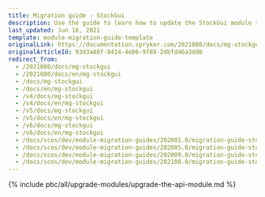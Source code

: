 ```yaml
---
title: Migration guide - StockGui
description: Use the guide to learn how to update the StockGui module to a newer version.
last_updated: Jun 16, 2021
template: module-migration-guide-template
originalLink: https://documentation.spryker.com/2021080/docs/mg-stockgui
originalArticleId: 93d3a88f-8414-4eb6-9f88-2dbfd46a3dd0
redirect_from:
  - /2021080/docs/mg-stockgui
  - /2021080/docs/en/mg-stockgui
  - /docs/mg-stockgui
  - /docs/en/mg-stockgui
  - /v4/docs/mg-stockgui
  - /v4/docs/en/mg-stockgui
  - /v5/docs/mg-stockgui
  - /v5/docs/en/mg-stockgui
  - /v6/docs/mg-stockgui
  - /v6/docs/en/mg-stockgui
  - /docs/scos/dev/module-migration-guides/202001.0/migration-guide-stockgui.html
  - /docs/scos/dev/module-migration-guides/202005.0/migration-guide-stockgui.html
  - /docs/scos/dev/module-migration-guides/202009.0/migration-guide-stockgui.html
  - /docs/scos/dev/module-migration-guides/202108.0/migration-guide-stockgui.html
---
```


{% include pbc/all/upgrade-modules/upgrade-the-api-module.md %} <!-- To edit, see /_includes/pbc/all/upgrade-modules/upgrade-the-api-module.md -->
